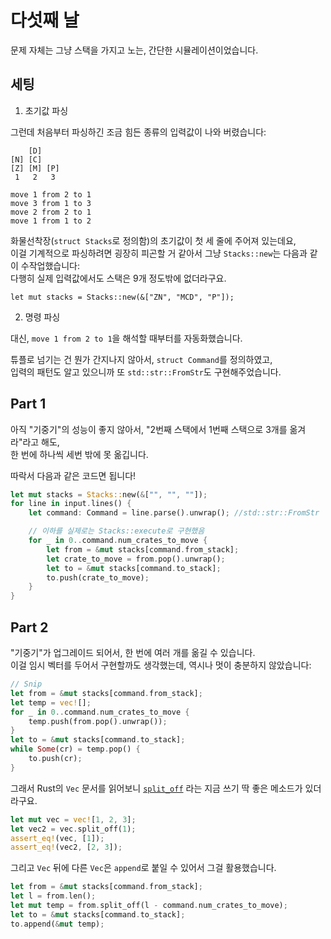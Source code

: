 # 다섯째 날

문제 자체는 그냥 스택을 가지고 노는, 간단한 시뮬레이션이었습니다.

## 세팅

1. 초기값 파싱

그런데 처음부터 파싱하긴 조금 힘든 종류의 입력값이 나와 버렸습니다:

```
    [D]
[N] [C]
[Z] [M] [P]
 1   2   3

move 1 from 2 to 1
move 3 from 1 to 3
move 2 from 2 to 1
move 1 from 1 to 2
```

화물선착장(`struct Stacks`로 정의함)의 초기값이 첫 세 줄에 주어져 있는데요,  
이걸 기계적으로 파싱하려면 굉장히 피곤할 거 같아서 그냥 `Stacks::new`는 다음과 같이 수작업했습니다:  
다행히 실제 입력값에서도 스택은 9개 정도밖에 없더라구요.

```
let mut stacks = Stacks::new(&["ZN", "MCD", "P"]);
```

2. 명령 파싱

대신, `move 1 from 2 to 1`을 해석할 때부터를 자동화했습니다.

튜플로 넘기는 건 뭔가 간지나지 않아서, `struct Command`를 정의하였고,  
입력의 패턴도 알고 있으니까 또 `std::str::FromStr`도 구현해주었습니다.

## Part 1

아직 "기중기"의 성능이 좋지 않아서, "2번째 스택에서 1번째 스택으로 3개를 옮겨라"라고 해도,  
한 번에 하나씩 세번 밖에 못 옮깁니다.

따락서 다음과 같은 코드면 됩니다!

```Rust
let mut stacks = Stacks::new(&["", "", ""]);
for line in input.lines() {
    let command: Command = line.parse().unwrap(); //std::str::FromStr

    // 이하를 실제로는 Stacks::execute로 구현했음
    for _ in 0..command.num_crates_to_move {
        let from = &mut stacks[command.from_stack];
        let crate_to_move = from.pop().unwrap();
        let to = &mut stacks[command.to_stack];
        to.push(crate_to_move);
    }
}
```

## Part 2

"기중기"가 업그레이드 되어서, 한 번에 여러 개를 옮길 수 있습니다.  
이걸 임시 벡터를 두어서 구현할까도 생각했는데, 역시나 멋이 충분하지 않았습니다:

```Rust
// Snip
let from = &mut stacks[command.from_stack];
let temp = vec![];
for _ in 0..command.num_crates_to_move {
    temp.push(from.pop().unwrap());
}
let to = &mut stacks[command.to_stack];
while Some(cr) = temp.pop() {
    to.push(cr);
}
```

그래서 Rust의 `Vec` 문서를 읽어보니 [`split_off`](https://doc.rust-lang.org/std/vec/struct.Vec.html#method.split_off)
라는 지금 쓰기 딱 좋은 메소드가 있더라구요.

```Rust
let mut vec = vec![1, 2, 3];
let vec2 = vec.split_off(1);
assert_eq!(vec, [1]);
assert_eq!(vec2, [2, 3]);
```

그리고 `Vec` 뒤에 다른 `Vec`은 `append`로 붙일 수 있어서 그걸 활용했습니다.

```Rust
let from = &mut stacks[command.from_stack];
let l = from.len();
let mut temp = from.split_off(l - command.num_crates_to_move);
let to = &mut stacks[command.to_stack];
to.append(&mut temp);
```
